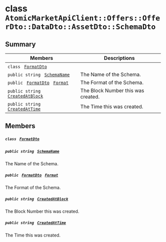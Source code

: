 # class `AtomicMarketApiClient::Offers::OfferDto::DataDto::AssetDto::SchemaDto` 

## Summary

 Members                                | Descriptions                                
----------------------------------------|---------------------------------------------
`class ` [`FormatDto`](AtomicMarketApiClient--Offers--OfferDto--DataDto--AssetDto--SchemaDto--FormatDto.md)        | 
`public string ` [`SchemaName`](#class_atomic_market_api_client_1_1_offers_1_1_offer_dto_1_1_data_dto_1_1_asset_dto_1_1_schema_dto_1a50d439f0d7b1835a13ec1f4da383f957) | The Name of the Schema.
`public ` [`FormatDto`](AtomicMarketApiClient--Offers--OfferDto--DataDto--AssetDto--SchemaDto--FormatDto.md)` ` [`Format`](#class_atomic_market_api_client_1_1_offers_1_1_offer_dto_1_1_data_dto_1_1_asset_dto_1_1_schema_dto_1ab4fe4d63207a5184d9e0c8a5aa54891c) | The Format of the Schema.
`public string ` [`CreatedAtBlock`](#class_atomic_market_api_client_1_1_offers_1_1_offer_dto_1_1_data_dto_1_1_asset_dto_1_1_schema_dto_1a022adc431e5845376e250208a999e12d) | The Block Number this was created.
`public string ` [`CreatedAtTime`](#class_atomic_market_api_client_1_1_offers_1_1_offer_dto_1_1_data_dto_1_1_asset_dto_1_1_schema_dto_1a4cb9b4aaa1372df6dc2bb7d8f4916403) | The Time this was created.

## Members

##### `class ` [`FormatDto`](AtomicMarketApiClient--Offers--OfferDto--DataDto--AssetDto--SchemaDto--FormatDto.md) 

##### `public string ` [`SchemaName`](#class_atomic_market_api_client_1_1_offers_1_1_offer_dto_1_1_data_dto_1_1_asset_dto_1_1_schema_dto_1a50d439f0d7b1835a13ec1f4da383f957) 

The Name of the Schema.

##### `public ` [`FormatDto`](AtomicMarketApiClient--Offers--OfferDto--DataDto--AssetDto--SchemaDto--FormatDto.md)` ` [`Format`](#class_atomic_market_api_client_1_1_offers_1_1_offer_dto_1_1_data_dto_1_1_asset_dto_1_1_schema_dto_1ab4fe4d63207a5184d9e0c8a5aa54891c) 

The Format of the Schema.

##### `public string ` [`CreatedAtBlock`](#class_atomic_market_api_client_1_1_offers_1_1_offer_dto_1_1_data_dto_1_1_asset_dto_1_1_schema_dto_1a022adc431e5845376e250208a999e12d) 

The Block Number this was created.

##### `public string ` [`CreatedAtTime`](#class_atomic_market_api_client_1_1_offers_1_1_offer_dto_1_1_data_dto_1_1_asset_dto_1_1_schema_dto_1a4cb9b4aaa1372df6dc2bb7d8f4916403) 

The Time this was created.


